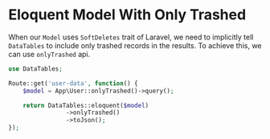 # Eloquent Model With Only Trashed

When our `Model` uses `SoftDeletes` trait of Laravel, we need to implicitly tell `DataTables` to include only trashed records in the results.
To achieve this, we can use `onlyTrashed` api.

```php
use DataTables;

Route::get('user-data', function() {
	$model = App\User::onlyTrashed()->query();

	return DataTables::eloquent($model)
				->onlyTrashed()
				->toJson();
});
```
